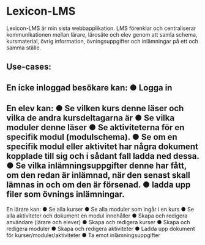 # Lexicon-LMS
Lexicon-LMS är min sista webbapplikation. 
LMS förenklar och centraliserar kommunikationen mellan lärare, lärosäte och elev genom att samla schema, 
kursmaterial, övrig information, övningsuppgifter och inlämningar på ett och samma ställe.

Use-cases:
-----------------------------------------------
En icke inloggad besökare kan:
● Logga in
-----------------------------------------------
En elev kan:
● Se vilken kurs denne läser och vilka de andra kursdeltagarna är
● Se vilka moduler denne läser
● Se aktiviteterna för en specifik modul (modulschema).
● Se om en specifik modul eller aktivitet har några dokument kopplade till sig och i
sådant fall ladda ned dessa.
● Se vilka inlämningsuppgifter denne har fått, om den redan är inlämnad, när den
senast skall lämnas in och om den är försenad.
● ladda upp filer som övnings inlämningar.
-----------------------------------------------
En lärare kan:
● Se alla kurser
● Se alla moduler som ingår i en kurs
● Se alla aktiviteter och dokument en modul innehåller
● Skapa och redigera användare (lärare och elever)
● Skapa och redigera kurser
● Skapa och redigera moduler
● Skapa och redigera aktiviteter
● Ladda upp dokument för kurser/moduler/aktiviteter
● Ta emot inlämningsuppgifter